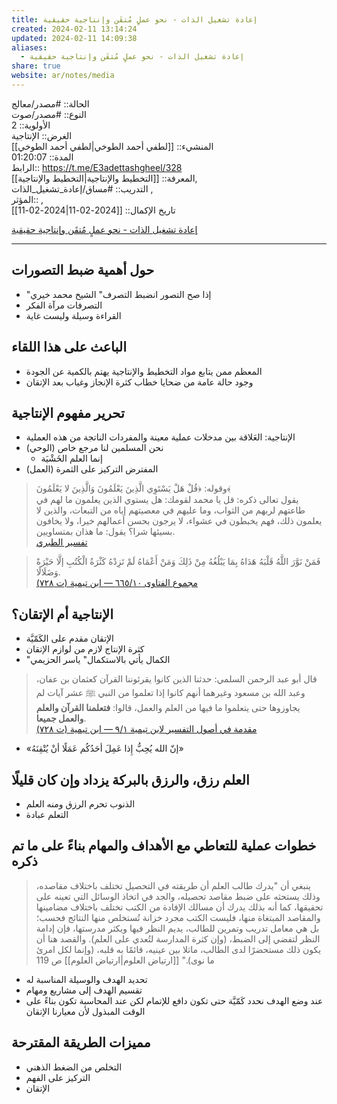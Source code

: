 ```yaml
---
title: إعادة تشغيل الذات - نحو عملٍ مُتقَن وإنتاجية حقيقية
created: 2024-02-11 13:14:24
updated: 2024-02-11 14:09:38
aliases:
  - إعادة تشغيل الذات - نحو عملٍ مُتقَن وإنتاجية حقيقية
share: true
website: ar/notes/media
---
```


الحالة:: #مصدر/معالج  
النوع:: #مصدر/صوت  
اﻷولوية:: 2  
الغرض:: الإنتاجية  
المنشيء:: [[لطفي أحمد الطوخي|لطفي أحمد الطوخي]]  
المدة:: 01:20:07  
الرابط:: <https://t.me/E3adettashgheel/328>  
المعرفة:: [[التخطيط واﻹنتاجية|التخطيط واﻹنتاجية]],  
التدريب:: #مساق/إعادة_تشغيل_الذات ,  
المؤثر:: ,  
تاريخ اﻹكمال:: [[2024-02-11|2024-02-11]]

[إعادة تشغيل الذات - نحو عملٍ مُتقَن وإنتاجية حقيقية](https://t.me/E3adettashgheel/328)

---

## حول أهمية ضبط التصورات

- "إذا صح التصور انضبط التصرف" الشيخ محمد خيري
- التصرفات مرآة الفكر
- القراءة وسيلة وليست غاية

## الباعث على هذا اللقاء

- المعظم ممن يتابع مواد التخطيط والإنتاجية يهتم بالكمية عن الجودة
- وجود حالة عامة من ضحايا خطاب كثرة الإنجاز وغياب بعد الإتقان

## تحرير مفهوم الإنتاجية

- الإنتاجية: العَلاقة بين مدخلات عملية معينة والمفردات الناتجة من هذه العملية
- نحن المسلمين لنا مرجع خاص (الوحي)
	- إنما العلم الخَشْيَة
- المفترض التركيز على الثمرة (العمل)

> وقوله: ﴿قُلْ هَلْ يَسْتَوِي الَّذِينَ يَعْلَمُونَ وَالَّذِينَ لا يَعْلَمُونَ﴾  
يقول تعالى ذكره: قل يا محمد لقومك: هل يستوي الذين يعلمون ما لهم في طاعتهم لربهم من الثواب، وما عليهم في معصيتهم إياه من التبعات، والذين لا يعلمون ذلك، فهم يخبطون في عشواء، لا يرجون بحسن أعمالهم خيرا، ولا يخافون بسيئها شرا؟ يقول: ما هذان بمتساويين.  
[تفسير الطبري](https://tafsir.app/tabari/39/9)

> فَمَنْ نَوَّرَ اللَّهُ قَلْبَهُ هَدَاهُ بِمَا يَبْلُغُهُ مِنْ ذَلِكَ وَمَنْ أَعْمَاهُ لَمْ تَزِدْهُ كَثْرَةُ الْكُتُبِ إلَّا حَيْرَةً وَضَلَالًا.  
> [مجموع الفتاوى ١٠/‏٦٦٥ — ابن تيمية (ت ٧٢٨)](https://app.turath.io/book/7289?page=5245)

## الإنتاجية أم الإتقان؟

- الإتقان مقدم على الكَمّيَّة
- كثرة الإنتاج لازم من لوازم الإتقان
- "الكمال يأتي بالاستكمال" ياسر الحزيمي

> قال أبو عبد الرحمن السلمي: حدثنا الذين كانوا يقرئوننا القرآن كعثمان بن عفان، وعبد الله بن مسعود وغيرهما أنهم كانوا إذا تعلموا من النبي ﷺ عشر آيات لم يجاوزوها حتى يتعلموا ما فيها من العلم والعمل، قالوا: **فتعلمنا القرآن والعلم والعمل جميعا**.  
> [مقدمة في أصول التفسير لابن تيمية ١/‏٩ — ابن تيمية (ت ٧٢٨)](https://app.turath.io/book/12081?page=3)

- «إنّ الله يُحِبُّ إِذا عَمِلَ أحَدُكُم عَمَلًا أنْ يُتْقِنَهُ»

## العلم رزق، والرزق بالبركة يزداد وإن كان قليلًا

- الذنوب تحرم الرزق ومنه العلم
- التعلم عبادة

## خطوات عملية للتعاطي مع الأهداف والمهام بناءً على ما تم ذكره

> ينبغي أن "يدرك طالب العلم أن طريقته في التحصيل تختلف باختلاف مقاصده، وذلك يستحثه على ضبط مقاصد تحصيله، والجد في اتخاذ الوسائل التي تعينه على تحقيقها، كما أنه بذلك يدرك أن مسالك الإفادة من الكتب تختلف باختلاف مضامينها والمقاصد المبتغاة منها، فليست الكتب مجرد خزانة تُستخلص منها النتائج فحسب؛ بل هي معامل تدريب وتمرين للطالب، يديم النظر فيها ويكثر مدرستها، فإن إدامة النظر لتفضي إلى الضبط، (وإن كثرة المدارسة لتُعدي على العلم). والقصد هنا أن يكون ذلك مستحضرًا لدى الطالب، ماثلا بين عينيه، قائمًا به قلبه، (وإنما لكل امرئ ما نوى)." [[ارتياض العلوم|ارتياض العلوم]] ص 119

- تحديد الهدف والوسيلة المناسبة له
- تقسيم الهدف إلى مشاريع ومهام
- عند وضع الهدف نحدد كَمّيَّة حتى تكون دافع للإتمام لكن عند المحاسبة تكون بناءً على الوقت المبذول لأن معيارنا الإتقان

## مميزات الطريقة المقترحة

- التخلص من الضغط الذهني
- التركيز على الفهم
- الإتقان
